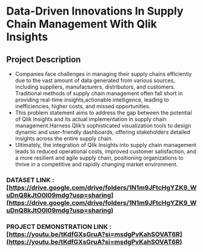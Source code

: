 # Data-Driven Innovations In Supply Chain Management With Qlik Insights
## Project Description
- Companies face challenges in managing their supply chains efficiently due to the vast amount of data generated from various sources, including suppliers, manufacturers, distributors, and customers. Traditional methods of supply chain management often fall short in providing real-time insights,actionable intelligence, leading to inefficiencies, higher costs, and missed opportunities.
- This problem statement aims to address the gap between the potential of Qlik Insights and its actual implementation in supply chain management.Harness Qlik’s sophisticated visualization tools to design dynamic and user-friendly dashboards, offering stakeholders detailed insights across the entire supply chain.
- Ultimately, the integration of Qlik Insights into supply chain management leads to reduced operational costs, improved customer satisfaction, and a more resilient and agile supply chain, positioning organizations to thrive in a competitive and rapidly changing market environment.
### DATASET LINK : [https://drive.google.com/drive/folders/1N1m9JFtcHgYZK9_WuDnQ8kJtO0l09mdg?usp=sharing](https://drive.google.com/drive/folders/1N1m9JFtcHgYZK9_WuDnQ8kJtO0l09mdg?usp=sharing)
### PROJECT DEMONSTRATION LINK : [https://youtu.be/tKdfGXsGruA?si=msdgPvKahSOVAT6R](https://youtu.be/tKdfGXsGruA?si=msdgPvKahSOVAT6R)
